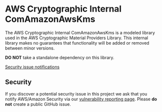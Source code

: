 # AWS Cryptographic Internal ComAmazonAwsKms

The AWS Cryptographic Internal ComAmazonAwsKms is a modeled library used in the AWS Cryptographic Material Providers Library. This internal library makes no guarantees that functionality will be added or removed between minor versions.

**DO NOT** take a standalone dependency on this library.

[Security issue notifications](./CONTRIBUTING.md#security-issue-notifications)

## Security
If you discover a potential security issue in this project
we ask that you notify AWS/Amazon Security via our
[vulnerability reporting page](http://aws.amazon.com/security/vulnerability-reporting/).
Please **do not** create a public GitHub issue.
